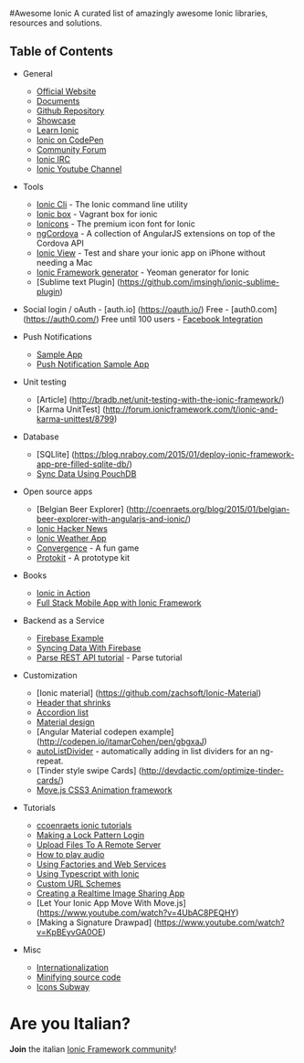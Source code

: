 #Awesome Ionic
A curated list of amazingly awesome Ionic libraries, resources and solutions.

## Table of Contents


- General
	- [Official Website](http://ionicframework.com)
	- [Documents](http://ionicframework.com/docs/)
	- [Github Repository](https://github.com/driftyco/ionic)
	- [Showcase](http://showcase.ionicframework.com/)
	- [Learn Ionic](http://learn.ionicframework.com/)
	- [Ionic on CodePen](http://codepen.io/ionic/)
	- [Community Forum](http://forum.ionicframework.com/)
	- [Ionic IRC](http://webchat.freenode.net/?randomnick=1&channels=%23ionic&uio=d4)
	- [Ionic Youtube Channel](https://www.youtube.com/channel/UChYheBnVeCfhCmqZfCUdJQw)

- Tools
	- [Ionic Cli](https://www.npmjs.com/package/ionic) - The Ionic command line utility
	- [Ionic box](https://github.com/driftyco/ionic-box) - Vagrant box for ionic
	- [Ionicons](http://ionicons.com/) - The premium icon font for Ionic
	- [ngCordova](http://ngcordova.com/) - A collection of AngularJS extensions on top of the Cordova API
	- [Ionic View](http://apps.ionic.io/view-app) - Test and share your ionic app on iPhone without needing a Mac
	- [Ionic Framework generator](https://github.com/diegonetto/generator-ionic) - Yeoman generator for Ionic
	- [Sublime text Plugin] (https://github.com/imsingh/ionic-sublime-plugin)

- Social login / oAuth
	  - [auth.io] (https://oauth.io/) Free
	  - [auth0.com] (https://auth0.com/) Free until 100 users
	  - [Facebook Integration](http://ccoenraets.github.io/ionic-tutorial/ionic-facebook-integration.html)

- Push Notifications
	- [Sample App](http://devgirl.org/2014/12/16/push-notifications-sample-app-with-ionic-and-ngcordova/)
	- [Push Notification Sample App](https://github.com/hollyschinsky/PushNotificationSample)

- Unit testing
	- [Article] (http://bradb.net/unit-testing-with-the-ionic-framework/)
	- [Karma UnitTest] (http://forum.ionicframework.com/t/ionic-and-karma-unittest/8799)


- Database
	- [SQLlite] (https://blog.nraboy.com/2015/01/deploy-ionic-framework-app-pre-filled-sqlite-db/)
	- [Sync Data Using PouchDB](http://devgirl.org/2014/12/30/sync-data-using-pouchdb-in-your-ionic-framework-app/)

- Open source apps
	- [Belgian Beer Explorer] (http://coenraets.org/blog/2015/01/belgian-beer-explorer-with-angularjs-and-ionic/)
	- [Ionic Hacker News](https://github.com/driftyco/front-page)
	- [Ionic Weather App](https://github.com/driftyco/ionic-weather)
	- [Convergence](https://github.com/GrumpyWizards/Convergence) - A fun game
	- [Protokit](https://github.com/Alexintosh/Protokit) - A prototype kit
- Books
	- [Ionic in Action](http://www.manning.com/wilken/?a_aid=ionicinaction)
	- [Full Stack Mobile App with Ionic Framework](http://www.amazon.it/Stack-Mobile-Ionic-Framework-English-ebook/dp/B00QF1H380/ref=sr_1_1?ie=UTF8&qid=1423560887&sr=8-1&keywords=full+stack+ionic)

- Backend as a Service
	- [Firebase Example](http://www.sitepoint.com/creating-firebase-powered-end-end-ionic-application/)
	- [Syncing Data With Firebase](https://blog.nraboy.com/2014/12/syncing-data-firebase-using-ionic-framework/)
	- [Parse REST API tutorial](http://www.htmlxprs.com/post/12/tutorial-on-using-parse-rest-api-and-ionic-framework-together) - Parse tutorial

- Customization
	- [Ionic material] (https://github.com/zachsoft/Ionic-Material)
	- [Header that shrinks](https://github.com/driftyco/ionic-ion-header-shrink)
	- [Accordion list](http://codepen.io/ionic/pen/uJkCz)
	- [Material design](https://material.angularjs.org/)
	- [Angular Material codepen example] (http://codepen.io/itamarCohen/pen/gbgxaJ)
	- [autoListDivider](https://github.com/andrewmcgivery/ionic-ion-autoListDivider) - automatically adding in list dividers for an ng-repeat.
	- [Tinder style swipe Cards] (http://devdactic.com/optimize-tinder-cards/)
	- [Move.js CSS3 Animation framework](https://github.com/visionmedia/move.js)

- Tutorials
	- [ccoenraets ionic tutorials](http://ccoenraets.github.io/ionic-tutorial/index.html)
	- [Making a Lock Pattern Login](http://devdactic.com/lock-pattern-login-ionic/)
	- [Upload Files To A Remote Server](https://blog.nraboy.com/2015/01/upload-files-remote-server-using-ionic-framework/)
	- [How to play audio](https://blog.nraboy.com/2014/11/playing-audio-android-ios-ionicframework-app/)
	- [Using Factories and Web Services](http://mcgivery.com/ionic-using-factories-and-web-services-for-dynamic-data/)
	- [Using Typescript with Ionic](https://weblogs.asp.net/soever/ionictypescript)
	- [Custom URL Schemes](http://mcgivery.com/using-custom-url-schemes-ionic-framework-app/)
	- [Creating a Realtime Image Sharing App](http://www.htmlxprs.com/post/6/creating-a-realtime-image-sharing-app-with-ionic-and-socketio-tutorial)
	- [Let Your Ionic App Move With Move.js] (https://www.youtube.com/watch?v=4UbAC8PEQHY)
	- [Making a Signature Drawpad] (https://www.youtube.com/watch?v=KpBEyvGA0OE)

- Misc
	- [Internationalization](http://mcgivery.com/internationalization-of-an-ionic-app-multilanguage-support/)
	- [Minifying source code](http://ionicframework.com/blog/minifying-your-source-code/)
	- [Icons Subway](https://github.com/pixle/subway)

# Are you Italian?
**Join** the italian [Ionic Framework community](https://www.facebook.com/groups/380772785422827/)!
